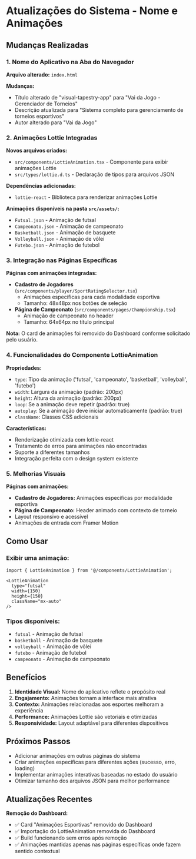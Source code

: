 # Atualizações do Sistema - Nome e Animações

## Mudanças Realizadas

### 1. Nome do Aplicativo na Aba do Navegador

**Arquivo alterado:** `index.html`

**Mudanças:**
- Título alterado de "visual-tapestry-app" para "Vai da Jogo - Gerenciador de Torneios"
- Descrição atualizada para "Sistema completo para gerenciamento de torneios esportivos"
- Autor alterado para "Vai da Jogo"

### 2. Animações Lottie Integradas

**Novos arquivos criados:**
- `src/components/LottieAnimation.tsx` - Componente para exibir animações Lottie
- `src/types/lottie.d.ts` - Declaração de tipos para arquivos JSON

**Dependências adicionadas:**
- `lottie-react` - Biblioteca para renderizar animações Lottie

**Animações disponíveis na pasta `src/assets/`:**
- `Futsal.json` - Animação de futsal
- `Campeonato.json` - Animação de campeonato
- `Basketball.json` - Animação de basquete
- `Volleyball.json` - Animação de vôlei
- `Futebo.json` - Animação de futebol

### 3. Integração nas Páginas Específicas

**Páginas com animações integradas:**
- **Cadastro de Jogadores** (`src/components/player/SportRatingSelector.tsx`)
  - Animações específicas para cada modalidade esportiva
  - Tamanho: 48x48px nos botões de seleção
- **Página de Campeonato** (`src/components/pages/Championship.tsx`)
  - Animação de campeonato no header
  - Tamanho: 64x64px no título principal

**Nota:** O card de animações foi removido do Dashboard conforme solicitado pelo usuário.

### 4. Funcionalidades do Componente LottieAnimation

**Propriedades:**
- `type`: Tipo da animação ('futsal', 'campeonato', 'basketball', 'volleyball', 'futebo')
- `width`: Largura da animação (padrão: 200px)
- `height`: Altura da animação (padrão: 200px)
- `loop`: Se a animação deve repetir (padrão: true)
- `autoplay`: Se a animação deve iniciar automaticamente (padrão: true)
- `className`: Classes CSS adicionais

**Características:**
- Renderização otimizada com lottie-react
- Tratamento de erros para animações não encontradas
- Suporte a diferentes tamanhos
- Integração perfeita com o design system existente

### 5. Melhorias Visuais

**Páginas com animações:**
- **Cadastro de Jogadores:** Animações específicas por modalidade esportiva
- **Página de Campeonato:** Header animado com contexto de torneio
- Layout responsivo e acessível
- Animações de entrada com Framer Motion

## Como Usar

### Exibir uma animação:
```tsx
import { LottieAnimation } from '@/components/LottieAnimation';

<LottieAnimation 
  type="futsal" 
  width={150} 
  height={150}
  className="mx-auto"
/>
```

### Tipos disponíveis:
- `futsal` - Animação de futsal
- `basketball` - Animação de basquete  
- `volleyball` - Animação de vôlei
- `futebo` - Animação de futebol
- `campeonato` - Animação de campeonato

## Benefícios

1. **Identidade Visual:** Nome do aplicativo reflete o propósito real
2. **Engajamento:** Animações tornam a interface mais atrativa
3. **Contexto:** Animações relacionadas aos esportes melhoram a experiência
4. **Performance:** Animações Lottie são vetoriais e otimizadas
5. **Responsividade:** Layout adaptável para diferentes dispositivos

## Próximos Passos

- Adicionar animações em outras páginas do sistema
- Criar animações específicas para diferentes ações (sucesso, erro, loading)
- Implementar animações interativas baseadas no estado do usuário
- Otimizar tamanho dos arquivos JSON para melhor performance

## Atualizações Recentes

**Remoção do Dashboard:**
- ✅ Card "Animações Esportivas" removido do Dashboard
- ✅ Importação do LottieAnimation removida do Dashboard
- ✅ Build funcionando sem erros após remoção
- ✅ Animações mantidas apenas nas páginas específicas onde fazem sentido contextual 